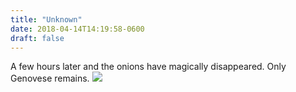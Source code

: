 ```yaml
---
title: "Unknown"
date: 2018-04-14T14:19:58-0600
draft: false
---
```


A few hours later and the onions have magically disappeared. Only Genovese remains.
![](/images/2018/548d8f41e3.jpg)
